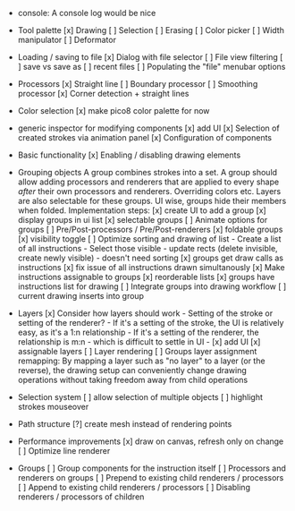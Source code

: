 - console: A console log would be nice
- Tool palette
    [x] Drawing
    [ ] Selection
    [ ] Erasing
    [ ] Color picker
    [ ] Width manipulator
    [ ] Deformator
- Loading / saving to file
    [x] Dialog with file selector
    [ ] File view filtering
    [ ] save vs save as
    [ ] recent files
    [ ] Populating the "file" menubar options
- Processors
    [x] Straight line
    [ ] Boundary processor
    [ ] Smoothing processor
    [x] Corner detection + straight lines
- Color selection
    [x] make pico8 color palette for now
- generic inspector for modifying components
    [x] add UI
    [x] Selection of created strokes via animation panel
    [x] Configuration of components
- Basic functionality
    [x] Enabling / disabling drawing elements

- Grouping objects
    A group combines strokes into a set. A group should allow adding processors and renderers that are applied to every shape _after_ their own processors and renderers. Overriding colors etc. Layers are also selectable for these groups. UI wise, groups hide their members when folded.
    Implementation steps:
    [x] create UI to add a group
    [x] display groups in ui list
    [x] selectable groups
        [ ] Animate options for groups
        [ ] Pre/Post-processors / Pre/Post-renderers
    [x] foldable groups
    [x] visibility toggle
    [ ] Optimize sorting and drawing of list
        - Create a list of all instructions
        - Select those visible
        - update rects (delete invisible, create newly visible)
        - doesn't need sorting
    [x] groups get draw calls as instructions
        [x] fix issue of all instructions drawn simultanously
    [x] Make instructions assignable to groups
        [x] reorderable lists
    [x] groups have instructions list for drawing
    [ ] Integrate groups into drawing workflow
        [ ] current drawing inserts into group
- Layers
    [x] Consider how layers should work
        - Setting of the stroke or setting of the renderer?
        - If it's a setting of the stroke, the UI is relatively easy, as it's a 1:n relationship
        - If it's a setting of the renderer, the relationship is m:n - which is difficult to settle in UI
        - 
    [x] add UI
    [x] assignable layers
    [ ] Layer rendering
    [ ] Groups layer assignment remapping: 
        By mapping a layer such as "no layer" to a layer (or the reverse), the drawing setup can conveniently change drawing operations without taking freedom away from child operations
- Selection system
    [ ] allow selection of multiple objects
    [ ] highlight strokes mouseover
- Path structure
    [?] create mesh instead of rendering points
- Performance improvements
    [x] draw on canvas, refresh only on change
    [ ] Optimize line renderer
- Groups
    [ ] Group components for the instruction itself
    [ ] Processors and renderers on groups
        [ ] Prepend to existing child renderers / processors
        [ ] Append to existing child renderers / processors
        [ ] Disabling renderers / processors of children

